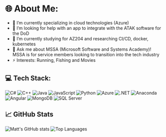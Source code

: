 # 🌐 About Me:

- 🔭 I’m currently specializing in cloud technologies (Azure)
- 🤝 I’m looking for help with an app to integrate with the ATAK software for the DoD
- 🌱 I’m currently studying for AZ204 and researching CI/CD, docker, kubernetes
- 💬 Ask me about MSSA (Microsoft Software and Systems Academy)! MSSA is for service members looking to transition into the tech industry
- ⚡ Interests: Running, Fishing and Movies

## 💻 Tech Stack:
![C#](https://img.shields.io/badge/-C%23-239120?style=flat&logo=c-sharp&logoColor=white)
![C++](https://img.shields.io/badge/-C++-00599C?style=flat&logo=c%2b%2b&logoColor=white)
![Java](https://img.shields.io/badge/-Java-007396?style=flat&logo=java&logoColor=white)
![JavaScript](https://img.shields.io/badge/-JavaScript-F7DF1E?style=flat&logo=javascript&logoColor=black)
![Python](https://img.shields.io/badge/-Python-3776AB?style=flat&logo=python&logoColor=white)
![Azure](https://img.shields.io/badge/-Azure-0078D4?style=flat&logo=microsoftazure&logoColor=white)
![.NET](https://img.shields.io/badge/-.NET-512BD4?style=flat&logo=dotnet&logoColor=white)
![Anaconda](https://img.shields.io/badge/-Anaconda-44A833?style=flat&logo=anaconda&logoColor=white)
![Angular](https://img.shields.io/badge/-Angular-DD0031?style=flat&logo=angular&logoColor=white)
![MongoDB](https://img.shields.io/badge/-MongoDB-47A248?style=flat&logo=mongodb&logoColor=white)
![SQL Server](https://img.shields.io/badge/-SQL%20Server-CC2927?style=flat&logo=microsoftsqlserver&logoColor=white)

## 📈 GitHub Stats

![Matt's GitHub stats](https://github-readme-stats.vercel.app/api?username=hillmatthew2000&show_icons=true&theme=tokyonight)
![Top Languages](https://github-readme-stats.vercel.app/api/top-langs/?username=hillmatthew2000&layout=compact&theme=tokyonight)
